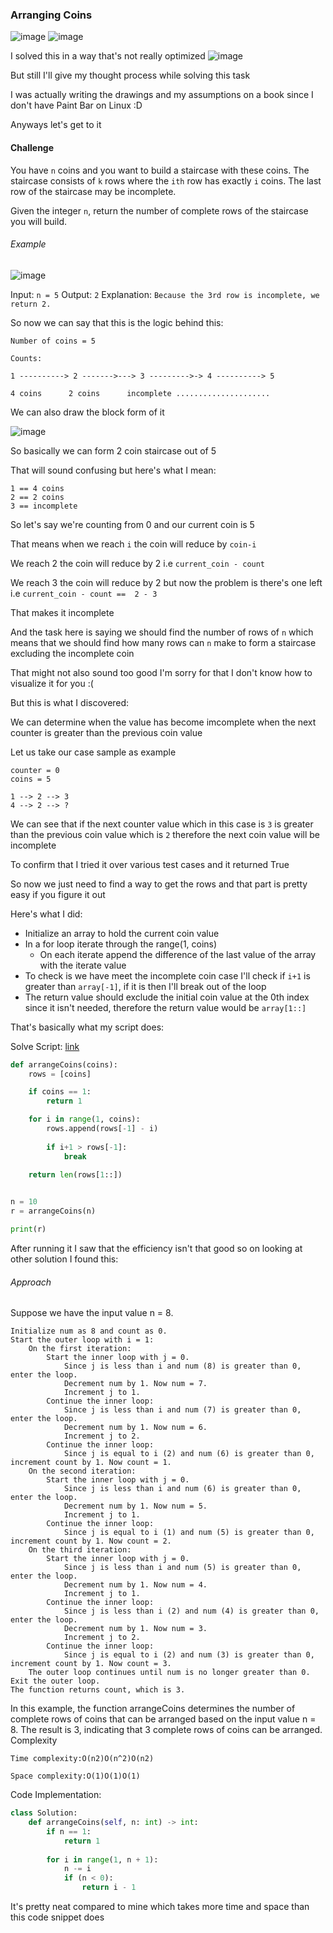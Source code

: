 <h3> Arranging Coins </h3>

![image](https://github.com/h4ckyou/h4ckyou.github.io/assets/127159644/39ae173b-cc5b-423e-a71c-f25fc29bbc68)
![image](https://github.com/h4ckyou/h4ckyou.github.io/assets/127159644/3236ab08-c1e2-4fe8-8e40-b61ca49b0d97)

I solved this in a way that's not really optimized
![image](https://github.com/h4ckyou/h4ckyou.github.io/assets/127159644/39f42264-929e-4957-a9c0-f23655152c52)

But still I'll give my thought process while solving this task

I was actually writing the drawings and my assumptions on a book since I don't have Paint Bar on Linux :D

Anyways let's get to it

<h4> Challenge </h4>

You have `n` coins and you want to build a staircase with these coins. The staircase consists of `k` rows where the `ith` row has exactly `i` coins. The last row of the staircase may be incomplete.

Given the integer `n`, return the number of complete rows of the staircase you will build.

###### Example
![image](https://github.com/h4ckyou/h4ckyou.github.io/assets/127159644/feb01a32-68d5-4aba-ba07-cffafff1cea4)

  Input: `n = 5`
  Output: `2`
  Explanation: `Because the 3rd row is incomplete, we return 2.`

So now we can say that this is the logic behind this:

```
Number of coins = 5

Counts:

1 ----------> 2 ------->---> 3 --------->-> 4 ----------> 5

4 coins      2 coins      incomplete .....................
```

We can also draw the block form of it 

![image](https://github.com/h4ckyou/h4ckyou.github.io/assets/127159644/6e5e32ab-922e-4478-809b-9fa14639f7db)

So basically we can form 2 coin staircase out of 5

That will sound confusing but here's what I mean:

```
1 == 4 coins
2 == 2 coins
3 == incomplete
```

So let's say we're counting from 0 and our current coin is 5

That means when we reach `i` the coin will reduce by `coin-i`

We reach 2 the coin will reduce by 2 i.e `current_coin - count`

We reach 3 the coin will reduce by 2 but now the problem is there's one left i.e `current_coin - count ==  2 - 3`

That makes it incomplete

And the task here is saying we should find the number of rows of `n` which means that we should find how many rows can `n` make  to form a staircase excluding the incomplete coin

That might not also sound too good I'm sorry for that I don't know how to visualize it for you :(

But this is what I discovered:

We can determine when the value has become imcomplete when the next counter is greater than the previous coin value

Let us take our case sample as example

```
counter = 0
coins = 5

1 --> 2 --> 3
4 --> 2 --> ?
```

We can see that if the next counter value which in this case is `3` is greater than the previous coin value which is `2` therefore the next coin value will be incomplete

To confirm that I tried it over various test cases and it returned True 

So now we just need to find a way to get the rows and that part is pretty easy if you figure it out

Here's what I did:
- Initialize an array to hold the current coin value
- In a for loop iterate through the range(1, coins)
  - On each iterate append the difference of the last value of the array with the iterate value
- To check is we have meet the incomplete coin case I'll check if `i+1` is greater than `array[-1]`, if it is then I'll break out of the loop
- The return value should exclude the initial coin value at the 0th index since it isn't needed, therefore the return value would be `array[1::]`

That's basically what my script does:

Solve Script: [link]()

```python
def arrangeCoins(coins):
    rows = [coins]

    if coins == 1:
        return 1

    for i in range(1, coins):
        rows.append(rows[-1] - i)
        
        if i+1 > rows[-1]:
            break
    
    return len(rows[1::])


n = 10
r = arrangeCoins(n)

print(r)
```

After running it I saw that the efficiency isn't that good so on looking at other solution I found this:

###### Approach

Suppose we have the input value n = 8.

    Initialize num as 8 and count as 0.
    Start the outer loop with i = 1:
        On the first iteration:
            Start the inner loop with j = 0.
                Since j is less than i and num (8) is greater than 0, enter the loop.
                Decrement num by 1. Now num = 7.
                Increment j to 1.
            Continue the inner loop:
                Since j is less than i and num (7) is greater than 0, enter the loop.
                Decrement num by 1. Now num = 6.
                Increment j to 2.
            Continue the inner loop:
                Since j is equal to i (2) and num (6) is greater than 0, increment count by 1. Now count = 1.
        On the second iteration:
            Start the inner loop with j = 0.
                Since j is less than i and num (6) is greater than 0, enter the loop.
                Decrement num by 1. Now num = 5.
                Increment j to 1.
            Continue the inner loop:
                Since j is equal to i (1) and num (5) is greater than 0, increment count by 1. Now count = 2.
        On the third iteration:
            Start the inner loop with j = 0.
                Since j is less than i and num (5) is greater than 0, enter the loop.
                Decrement num by 1. Now num = 4.
                Increment j to 1.
            Continue the inner loop:
                Since j is less than i (2) and num (4) is greater than 0, enter the loop.
                Decrement num by 1. Now num = 3.
                Increment j to 2.
            Continue the inner loop:
                Since j is equal to i (2) and num (3) is greater than 0, increment count by 1. Now count = 3.
        The outer loop continues until num is no longer greater than 0.
    Exit the outer loop.
    The function returns count, which is 3.

In this example, the function arrangeCoins determines the number of complete rows of coins that can be arranged based on the input value n = 8. The result is 3, indicating that 3 complete rows of coins can be arranged.
Complexity

    Time complexity:O(n2)O(n^2)O(n2)

    Space complexity:O(1)O(1)O(1)


Code Implementation:

```python
class Solution:
    def arrangeCoins(self, n: int) -> int:
        if n == 1:
            return 1
        
        for i in range(1, n + 1):
            n -= i
            if (n < 0):
                return i - 1
```

It's pretty neat compared to mine which takes more time and space than this code snippet does




